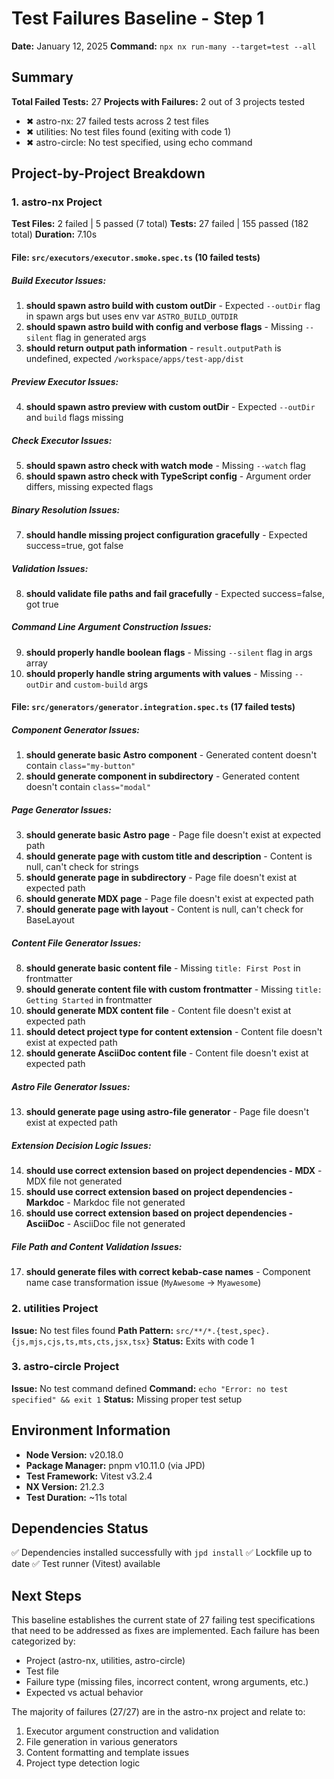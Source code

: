 # Test Failures Baseline - Step 1

**Date:** January 12, 2025
**Command:** `npx nx run-many --target=test --all`

## Summary

**Total Failed Tests:** 27
**Projects with Failures:** 2 out of 3 projects tested
- ✖ astro-nx: 27 failed tests across 2 test files
- ✖ utilities: No test files found (exiting with code 1)
- ✖ astro-circle: No test specified, using echo command

## Project-by-Project Breakdown

### 1. astro-nx Project
**Test Files:** 2 failed | 5 passed (7 total)
**Tests:** 27 failed | 155 passed (182 total)
**Duration:** 7.10s

#### File: `src/executors/executor.smoke.spec.ts` (10 failed tests)

##### Build Executor Issues:
1. **should spawn astro build with custom outDir** - Expected `--outDir` flag in spawn args but uses env var `ASTRO_BUILD_OUTDIR`
2. **should spawn astro build with config and verbose flags** - Missing `--silent` flag in generated args
3. **should return output path information** - `result.outputPath` is undefined, expected `/workspace/apps/test-app/dist`

##### Preview Executor Issues:
4. **should spawn astro preview with custom outDir** - Expected `--outDir` and `build` flags missing

##### Check Executor Issues:
5. **should spawn astro check with watch mode** - Missing `--watch` flag
6. **should spawn astro check with TypeScript config** - Argument order differs, missing expected flags

##### Binary Resolution Issues:
7. **should handle missing project configuration gracefully** - Expected success=true, got false

##### Validation Issues:
8. **should validate file paths and fail gracefully** - Expected success=false, got true

##### Command Line Argument Construction Issues:
9. **should properly handle boolean flags** - Missing `--silent` flag in args array
10. **should properly handle string arguments with values** - Missing `--outDir` and `custom-build` args

#### File: `src/generators/generator.integration.spec.ts` (17 failed tests)

##### Component Generator Issues:
1. **should generate basic Astro component** - Generated content doesn't contain `class="my-button"`
2. **should generate component in subdirectory** - Generated content doesn't contain `class="modal"`

##### Page Generator Issues:
3. **should generate basic Astro page** - Page file doesn't exist at expected path
4. **should generate page with custom title and description** - Content is null, can't check for strings
5. **should generate page in subdirectory** - Page file doesn't exist at expected path
6. **should generate MDX page** - Page file doesn't exist at expected path
7. **should generate page with layout** - Content is null, can't check for BaseLayout

##### Content File Generator Issues:
8. **should generate basic content file** - Missing `title: First Post` in frontmatter
9. **should generate content file with custom frontmatter** - Missing `title: Getting Started` in frontmatter
10. **should generate MDX content file** - Content file doesn't exist at expected path
11. **should detect project type for content extension** - Content file doesn't exist at expected path
12. **should generate AsciiDoc content file** - Content file doesn't exist at expected path

##### Astro File Generator Issues:
13. **should generate page using astro-file generator** - Page file doesn't exist at expected path

##### Extension Decision Logic Issues:
14. **should use correct extension based on project dependencies - MDX** - MDX file not generated
15. **should use correct extension based on project dependencies - Markdoc** - Markdoc file not generated
16. **should use correct extension based on project dependencies - AsciiDoc** - AsciiDoc file not generated

##### File Path and Content Validation Issues:
17. **should generate files with correct kebab-case names** - Component name case transformation issue (`MyAwesome` → `Myawesome`)

### 2. utilities Project
**Issue:** No test files found
**Path Pattern:** `src/**/*.{test,spec}.{js,mjs,cjs,ts,mts,cts,jsx,tsx}`
**Status:** Exits with code 1

### 3. astro-circle Project
**Issue:** No test command defined
**Command:** `echo "Error: no test specified" && exit 1`
**Status:** Missing proper test setup

## Environment Information
- **Node Version:** v20.18.0
- **Package Manager:** pnpm v10.11.0 (via JPD)
- **Test Framework:** Vitest v3.2.4
- **NX Version:** 21.2.3
- **Test Duration:** ~11s total

## Dependencies Status
✅ Dependencies installed successfully with `jpd install`
✅ Lockfile up to date
✅ Test runner (Vitest) available

## Next Steps
This baseline establishes the current state of 27 failing test specifications that need to be addressed as fixes are implemented. Each failure has been categorized by:
- Project (astro-nx, utilities, astro-circle)
- Test file
- Failure type (missing files, incorrect content, wrong arguments, etc.)
- Expected vs actual behavior

The majority of failures (27/27) are in the astro-nx project and relate to:
1. Executor argument construction and validation
2. File generation in various generators
3. Content formatting and template issues
4. Project type detection logic
